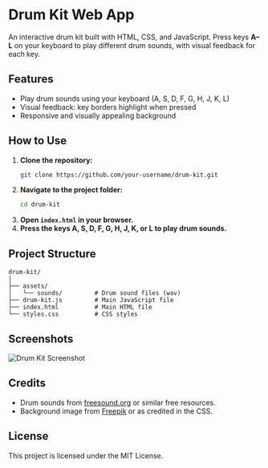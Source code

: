 # Drum Kit Web App

An interactive drum kit built with HTML, CSS, and JavaScript. Press keys **A–L** on your keyboard to play different drum sounds, with visual feedback for each key.

## Features

- Play drum sounds using your keyboard (A, S, D, F, G, H, J, K, L)
- Visual feedback: key borders highlight when pressed
- Responsive and visually appealing background

## How to Use

1. **Clone the repository:**
   ```bash
   git clone https://github.com/your-username/drum-kit.git
   ```
2. **Navigate to the project folder:**
   ```bash
   cd drum-kit
   ```
3. **Open `index.html` in your browser.**
4. **Press the keys A, S, D, F, G, H, J, K, or L to play drum sounds.**

## Project Structure

```
drum-kit/
│
├── assets/
│   └── sounds/         # Drum sound files (wav)
├── drum-kit.js         # Main JavaScript file
├── index.html          # Main HTML file
└── styles.css          # CSS styles
```

## Screenshots

![Drum Kit Screenshot](screenshot.png)

## Credits

- Drum sounds from [freesound.org](https://freesound.org/) or similar free resources.
- Background image from [Freepik](https://www.freepik.com/) or as credited in the CSS.

## License

This project is licensed under the MIT License.
